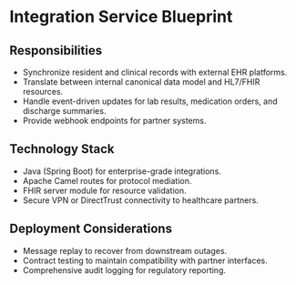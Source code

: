 # Integration Service Blueprint

## Responsibilities
- Synchronize resident and clinical records with external EHR platforms.
- Translate between internal canonical data model and HL7/FHIR resources.
- Handle event-driven updates for lab results, medication orders, and discharge summaries.
- Provide webhook endpoints for partner systems.

## Technology Stack
- Java (Spring Boot) for enterprise-grade integrations.
- Apache Camel routes for protocol mediation.
- FHIR server module for resource validation.
- Secure VPN or DirectTrust connectivity to healthcare partners.

## Deployment Considerations
- Message replay to recover from downstream outages.
- Contract testing to maintain compatibility with partner interfaces.
- Comprehensive audit logging for regulatory reporting.
